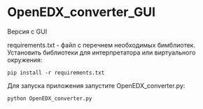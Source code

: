 # OpenEDX_converter_GUI
Версия с GUI

requirements.txt - файл с перечнем необходимых бимблиотек. Установить библиотеки для интерпретатора или виртуального окружения:
```
pip install -r requirements.txt
```
Для запуска приложения запустите OpenEDX_converter.py:
```
python OpenEDX_converter.py
```
